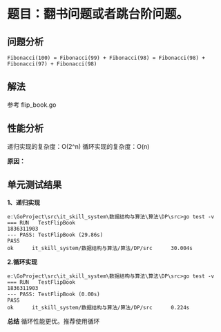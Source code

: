 # 题目：翻书问题或者跳台阶问题。

## 问题分析

```
Fibonacci(100) = Fibonacci(99) + Fibonacci(98) = Fibonacci(98) + Fibonacci(97) + Fibonacci(98)
```
## 解法
参考 flip_book.go


## 性能分析
递归实现的复杂度：O(2^n)
循环实现的复杂度：O(n)

**原因：**



## 单元测试结果
**1、递归实现**
```
e:\GoProject\src\it_skill_system\数据结构与算法\算法\DP\src>go test -v
=== RUN   TestFlipBook
1836311903
--- PASS: TestFlipBook (29.86s)
PASS
ok      it_skill_system/数据结构与算法/算法/DP/src      30.004s

```
**2.循环实现**
```
e:\GoProject\src\it_skill_system\数据结构与算法\算法\DP\src>go test -v
=== RUN   TestFlipBook
1836311903
--- PASS: TestFlipBook (0.00s)
PASS
ok      it_skill_system/数据结构与算法/算法/DP/src      0.224s
```
**总结**
循环性能更优。推荐使用循环
